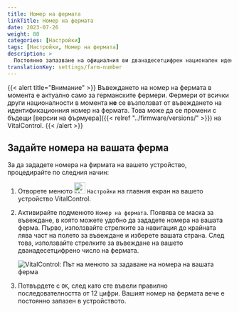 ```yaml
---
title: Номер на фермата
linkTitle: Номер на фермата
date: 2023-07-26
weight: 80
categories: [Настройки]
tags: [Настройки, Номер на фермата]
description: >
  Постоянно запазване на официалния ви дванадесетцифрен национален идентификационен номер на фермата в устройството VitalControl.
translationKey: settings/farm-number
---
```

{{< alert title="Внимание" >}}
Въвеждането на номер на фермата в момента е актуално само за германските фермери. Фермери от всички други националности в момента **не** се възползват от въвеждането на идентификационния номер на фермата. Това може да се промени с бъдещи [версии на фърмуера]({{< relref "../firmware/versions/" >}}) на VitalControl.
{{< /alert >}}

## Задайте номера на вашата ферма

За да зададете номера на фирмата на вашето устройство, процедирайте по следния начин:

1. Отворете менюто <img src="/icons/gear.svg" width="25" align="bottom" alt="Настройки" /> `Настройки` на главния екран на вашето устройство VitalControl.

2. Активирайте подменюто `Номер на фермата`. Появява се маска за въвеждане, в която можете удобно да зададете номера на вашата ферма. Първо, използвайте стрелките за навигация до крайната лява част на полето за въвеждане и изберете вашата страна. След това, използвайте стрелките за въвеждане на вашето дванадесетцифрено число на фермата.

   ![VitalControl: Път на менюто за задаване на номера на вашата ферма](../images/farm-number.png "Задаване на номера на вашата ферма")

3. Потвърдете с `OK`, след като сте въвели правилно последователността от 12 цифри. Вашият номер на фермата вече е постоянно запазен в устройството.
